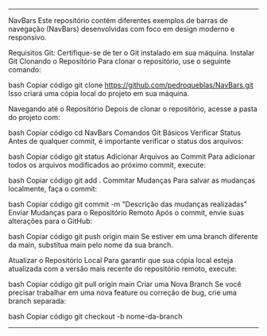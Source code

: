 _____________________________________________________________________________________________________________________________________
NavBars
Este repositório contém diferentes exemplos de barras de navegação (NavBars) desenvolvidas com foco em design moderno e responsivo.

Requisitos
Git: Certifique-se de ter o Git instalado em sua máquina. Instalar Git
Clonando o Repositório
Para clonar o repositório, use o seguinte comando:

bash
Copiar código
git clone https://github.com/pedroqueblas/NavBars.git
Isso criará uma cópia local do projeto em sua máquina.

Navegando até o Repositório
Depois de clonar o repositório, acesse a pasta do projeto com:

bash
Copiar código
cd NavBars
Comandos Git Básicos
Verificar Status
Antes de qualquer commit, é importante verificar o status dos arquivos:

bash
Copiar código
git status
Adicionar Arquivos ao Commit
Para adicionar todos os arquivos modificados ao próximo commit, execute:

bash
Copiar código
git add .
Commitar Mudanças
Para salvar as mudanças localmente, faça o commit:

bash
Copiar código
git commit -m "Descrição das mudanças realizadas"
Enviar Mudanças para o Repositório Remoto
Após o commit, envie suas alterações para o GitHub:

bash
Copiar código
git push origin main
Se estiver em uma branch diferente da main, substitua main pelo nome da sua branch.

Atualizar o Repositório Local
Para garantir que sua cópia local esteja atualizada com a versão mais recente do repositório remoto, execute:

bash
Copiar código
git pull origin main
Criar uma Nova Branch
Se você precisar trabalhar em uma nova feature ou correção de bug, crie uma branch separada:

bash
Copiar código
git checkout -b nome-da-branch
_____________________________________________________________________________________________________________________________________
